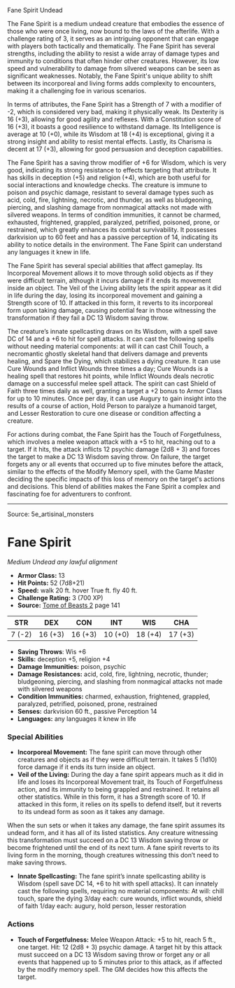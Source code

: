 <MonsterName/>Fane Spirit</MonsterName>
<CreatureType/>Undead</CreatureType>

<summary>The Fane Spirit is a medium undead creature that embodies the essence of those who were once living, now bound to the laws of the afterlife. With a challenge rating of 3, it serves as an intriguing opponent that can engage with players both tactically and thematically. The Fane Spirit has several strengths, including the ability to resist a wide array of damage types and immunity to conditions that often hinder other creatures. However, its low speed and vulnerability to damage from silvered weapons can be seen as significant weaknesses. Notably, the Fane Spirit's unique ability to shift between its incorporeal and living forms adds complexity to encounters, making it a challenging foe in various scenarios.</summary>

<detail>

In terms of attributes, the Fane Spirit has a Strength of 7 with a modifier of -2, which is considered very bad, making it physically weak. Its Dexterity is 16 (+3), allowing for good agility and reflexes. With a Constitution score of 16 (+3), it boasts a good resilience to withstand damage. Its Intelligence is average at 10 (+0), while its Wisdom at 18 (+4) is exceptional, giving it a strong insight and ability to resist mental effects. Lastly, its Charisma is decent at 17 (+3), allowing for good persuasion and deception capabilities.

The Fane Spirit has a saving throw modifier of +6 for Wisdom, which is very good, indicating its strong resistance to effects targeting that attribute. It has skills in deception (+5) and religion (+4), which are both useful for social interactions and knowledge checks. The creature is immune to poison and psychic damage, resistant to several damage types such as acid, cold, fire, lightning, necrotic, and thunder, as well as bludgeoning, piercing, and slashing damage from nonmagical attacks not made with silvered weapons. In terms of condition immunities, it cannot be charmed, exhausted, frightened, grappled, paralyzed, petrified, poisoned, prone, or restrained, which greatly enhances its combat survivability. It possesses darkvision up to 60 feet and has a passive perception of 14, indicating its ability to notice details in the environment. The Fane Spirit can understand any languages it knew in life.

The Fane Spirit has several special abilities that affect gameplay. Its Incorporeal Movement allows it to move through solid objects as if they were difficult terrain, although it incurs damage if it ends its movement inside an object. The Veil of the Living ability lets the spirit appear as it did in life during the day, losing its incorporeal movement and gaining a Strength score of 10. If attacked in this form, it reverts to its incorporeal form upon taking damage, causing potential fear in those witnessing the transformation if they fail a DC 13 Wisdom saving throw. 

The creature’s innate spellcasting draws on its Wisdom, with a spell save DC of 14 and a +6 to hit for spell attacks. It can cast the following spells without needing material components: at will it can cast Chill Touch, a necromantic ghostly skeletal hand that delivers damage and prevents healing, and Spare the Dying, which stabilizes a dying creature. It can use Cure Wounds and Inflict Wounds three times a day; Cure Wounds is a healing spell that restores hit points, while Inflict Wounds deals necrotic damage on a successful melee spell attack. The spirit can cast Shield of Faith three times daily as well, granting a target a +2 bonus to Armor Class for up to 10 minutes. Once per day, it can use Augury to gain insight into the results of a course of action, Hold Person to paralyze a humanoid target, and Lesser Restoration to cure one disease or condition affecting a creature.

For actions during combat, the Fane Spirit has the Touch of Forgetfulness, which involves a melee weapon attack with a +5 to hit, reaching out to a target. If it hits, the attack inflicts 12 psychic damage (2d8 + 3) and forces the target to make a DC 13 Wisdom saving throw. On failure, the target forgets any or all events that occurred up to five minutes before the attack, similar to the effects of the Modify Memory spell, with the Game Master deciding the specific impacts of this loss of memory on the target's actions and decisions. This blend of abilities makes the Fane Spirit a complex and fascinating foe for adventurers to confront.</detail>



---

Source: 5e_artisinal_monsters

# Fane Spirit

*Medium* *Undead* *any lawful alignment*

- **Armor Class:** 13
- **Hit Points:** 52 (7d8+21)
- **Speed:** walk 20 ft. hover True ft. fly 40 ft.
- **Challenge Rating:** 3 (700 XP)
- **Source:** [Tome of Beasts 2](https://koboldpress.com/kpstore/product/tome-of-beasts-2-for-5th-edition) page 141

| STR | DEX | CON | INT | WIS | CHA |
| --- | --- | --- | --- | --- | --- |
| 7 (-2) | 16 (+3) | 16 (+3) | 10 (+0) | 18 (+4) | 17 (+3) |

- **Saving Throws**: Wis +6
- **Skills:** deception +5, religion +4
- **Damage Immunities:** poison, psychic
- **Damage Resistances:** acid, cold, fire, lightning, necrotic, thunder; bludgeoning, piercing, and slashing from nonmagical attacks not made with silvered weapons
- **Condition Immunities:** charmed, exhaustion, frightened, grappled, paralyzed, petrified, poisoned, prone, restrained
- **Senses:** darkvision 60 ft., passive Perception 14
- **Languages:** any languages it knew in life

### Special Abilities

- **Incorporeal Movement:** The fane spirit can move through other creatures and objects as if they were difficult terrain. It takes 5 (1d10) force damage if it ends its turn inside an object.
- **Veil of the Living:** During the day a fane spirit appears much as it did in life and loses its Incorporeal Movement trait, its Touch of Forgetfulness action, and its immunity to being grappled and restrained. It retains all other statistics. While in this form, it has a Strength score of 10. If attacked in this form, it relies on its spells to defend itself, but it reverts to its undead form as soon as it takes any damage.

When the sun sets or when it takes any damage, the fane spirit assumes its undead form, and it has all of its listed statistics. Any creature witnessing this transformation must succeed on a DC 13 Wisdom saving throw or become frightened until the end of its next turn. A fane spirit reverts to its living form in the morning, though creatures witnessing this don’t need to make saving throws.
- **Innate Spellcasting:** The fane spirit’s innate spellcasting ability is Wisdom (spell save DC 14, +6 to hit with spell attacks). It can innately cast the following spells, requiring no material components:
At will: chill touch, spare the dying
3/day each: cure wounds, inflict wounds, shield of faith
1/day each: augury, hold person, lesser restoration

### Actions

- **Touch of Forgetfulness:** Melee Weapon Attack: +5 to hit, reach 5 ft., one target. Hit: 12 (2d8 + 3) psychic damage. A target hit by this attack must succeed on a DC 13 Wisdom saving throw or forget any or all events that happened up to 5 minutes prior to this attack, as if affected by the modify memory spell. The GM decides how this affects the target.




